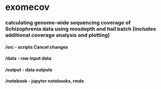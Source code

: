 # exomecov 
### calculating genome-wide sequencing coverage of Schizophrenia data using mosdepth and hail batch (includes additional coverage analysis and plotting)

#### /src - scripts Cancel changes
#### /data - raw input data 
#### /output - data outputs
#### /notebook - jupyter notebooks, rmds   
